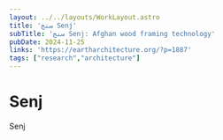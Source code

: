 ```yaml
---
layout: ../../layouts/WorkLayout.astro
title: 'سنج Senj'
subTitle: 'سنج Senj: Afghan wood framing technology'
pubDate: 2024-11-25
links: 'https://eartharchitecture.org/?p=1887'
tags: ["research","architecture"]
---
```


# Senj

Senj 